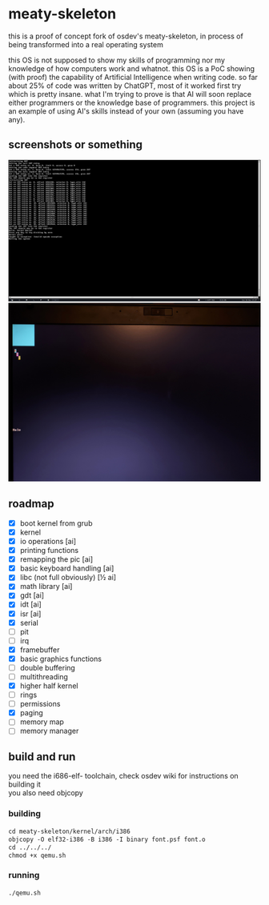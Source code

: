 # meaty-skeleton

this is a proof of concept fork of osdev's meaty-skeleton, in process of being transformed into a real operating system  

this OS is not supposed to show my skills of programming nor my knowledge of how computers work and whatnot. this OS is a PoC showing (with proof) the capability of Artificial Intelligence when writing code. so far about 25% of code was written by ChatGPT, most of it worked first try which is pretty insane. what I'm trying to prove is that AI will soon replace either programmers or the knowledge base of programmers. this project is an example of using AI's skills instead of your own (assuming you have any).

## screenshots or something  
![1](readme/1.png)
![2](readme/2.jpg)  

## roadmap
- [x] boot kernel from grub
- [x] kernel
- [x] io operations [ai]
- [x] printing functions
- [x] remapping the pic [ai]
- [x] basic keyboard handling [ai]
- [x] libc (not full obviously) [½ ai]
- [x] math library [ai]
- [x] gdt [ai]
- [x] idt [ai]
- [x] isr [ai]
- [x] serial
- [ ] pit
- [ ] irq
- [x] framebuffer
- [x] basic graphics functions
- [ ] double buffering
- [ ] multithreading
- [x] higher half kernel
- [ ] rings
- [ ] permissions
- [x] paging
- [ ] memory map
- [ ] memory manager

## build and run
you need the i686-elf- toolchain, check osdev wiki for instructions on building it  
you also need objcopy  

### building

```
cd meaty-skeleton/kernel/arch/i386
objcopy -O elf32-i386 -B i386 -I binary font.psf font.o
cd ../../../
chmod +x qemu.sh
```

### running

```
./qemu.sh
```
